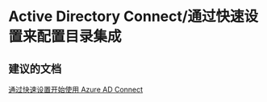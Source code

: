 <properties
    pageTitle="Active Directory Connect/通过快速设置来配置目录集成"
    description="Active Directory Connect/通过快速设置来配置目录集成"
    service="microsoft.activedirectory"
    resource="activedirectory"
    authors="aashu"
    displayOrder=""
    selfHelpType="generic"
    supportTopicIds="32404462"
    resourceTags=""
    productPesIds="14785"
    cloudEnvironments="public"
/>


# Active Directory Connect/通过快速设置来配置目录集成


## **建议的文档**
[通过快速设置开始使用 Azure AD Connect](https://azure.microsoft.com/documentation/articles/active-directory-aadconnect-get-started-express/)



<!--HONumber=Jul16_HO4-->


